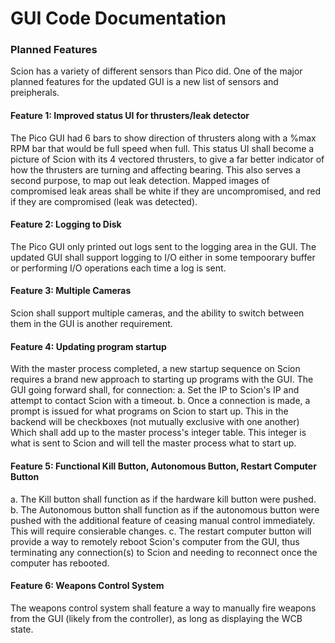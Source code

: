 # GUI Code Documentation

### Planned Features

Scion has a variety of different sensors than Pico did. One of the major planned features for the updated GUI is a new list of sensors and preipherals.

#### Feature 1: Improved status UI for thrusters/leak detector
The Pico GUI had 6 bars to show direction of thrusters along with a %max RPM bar that would be full speed when full. This status UI shall become a picture of Scion with its 4 vectored thrusters, to give a far better indicator of how the thrusters are turning and affecting bearing. This also serves a second purpose, to map out leak detection. Mapped images of compromised leak areas shall be white if they are uncompromised, and red if they are compromised (leak was detected).

#### Feature 2: Logging to Disk
The Pico GUI only printed out logs sent to the logging area in the GUI. The updated GUI shall support logging to I/O either in some tempoorary buffer or performing I/O operations each time a log is sent.

#### Feature 3: Multiple Cameras
Scion shall support multiple cameras, and the ability to switch between them in the GUI is another requirement.

#### Feature 4: Updating program startup
With the master process completed, a new startup sequence on Scion requires a brand new approach to starting up programs with the GUI. The GUI going forward shall, for connection:
a. Set the IP to Scion's IP and attempt to contact Scion with a timeout.
b. Once a connection is made, a prompt is issued for what programs on Scion to start up. This in the backend will be checkboxes (not mutually exclusive with one another) Which shall add up to the master process's integer table. This integer is what is sent to Scion and will tell the master process what to start up.

#### Feature 5: Functional Kill Button, Autonomous Button, Restart Computer Button
a. The Kill button shall function as if the hardware kill button were pushed.
b. The Autonomous button shall function as if the autonomous button were pushed with the additional feature of ceasing manual control immediately. This will require consierable changes.
c. The restart computer button will provide a way to remotely reboot Scion's computer from the GUI, thus terminating any connection(s) to Scion and needing to reconnect once the computer has rebooted.

#### Feature 6: Weapons Control System
The weapons control system shall feature a way to manually fire weapons from the GUI (likely from the controller), as long as displaying the WCB state.
